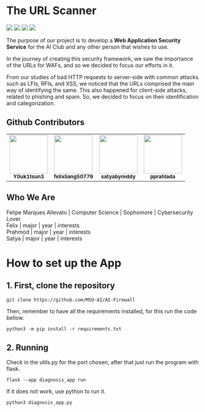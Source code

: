 <h1>The URL Scanner</h1>
<p>
  <img src="https://img.shields.io/github/license/MSU-AI/AI-firewall?color=%237CFC00">
  <img src="https://img.shields.io/github/contributors/MSU-AI/AI-firewall?color=%23ccff00">
  <img src="https://img.shields.io/github/stars/MSU-AI/AI-firewall?color=%237CFC00">
  <img src="https://img.shields.io/github/commit-activity/m/MSU-AI/AI-firewall?color=%23ccff00">
</p>

The purpose of our project is to develop a **Web Application Security Service** for the AI Club and any other person that wishes to use. 

In the journey of creating this security framework, we saw the importance of the URLs for WAFs, and so we decided to focus our efforts in it. 

From our studies of bad HTTP requests to server-side with common attacks such as LFIs, RFIs, and XSS, we noticed that the URLs comprised the main way of identifying the same. This also happened for client-side attacks, related to phishing and spam. So, we decided to focus on their identification and categorization.

<h2>Github Contributors</h2>

<table>
  <tbody>
    <tr>
      <td align="center">
        <a href="https://github.com/Y0uk1tsun3">
        <img src="https://avatars.githubusercontent.com/u/95195316" width="100px;">
        </a><br/>
        <small><b>Y0uk1tsun3</b></small>
      </td>
      <td align="center">
        <a href="https://github.com/felixliang50779">
        <img src="https://avatars.githubusercontent.com/u/112431235" width="100px;">
        </a><br/>
        <small><b>felixliang50779</b></small>
      </td>
      <td align="center">
        <a href="https://github.com/satyabyreddy">
        <img src="https://avatars.githubusercontent.com/u/102766717" width="100px;">
        </a><br/>
        <small><b>satyabyreddy</b></small>
      </td>
      <td align="center">
        <a href="https://github.com/pprahlada">
        <img src="https://avatars.githubusercontent.com/u/93998803" width="100px;">
        </a><br/>
        <small><b>pprahlada</b></small>
      </td>
    </tr>
  </tbody>
</table>

<h2>Who We Are</h2>
Felipe Marques Allevato | Computer Science | Sophomore | Cybersecurity Lover<br>
Felix | major | year | interests<br>
Prahmod | major | year | interests<br>
Satya | major | year | interests<br>
<p></p>

# How to set up the App
## 1. First, clone the repository
```
git clone https://github.com/MSU-AI/AI-Firewall
```
Then, remember to have all the requirements installed, for this run the code bellow.
```
python3 -m pip install -r requirements.txt
```
## 2. Running
Check in the utils.py for the port chosen, after that just run the program with flask.
```
flask --app diagnosis_app run
```

If it does not work, use python to run it.
```
python3 diagnosis_app.py
```

